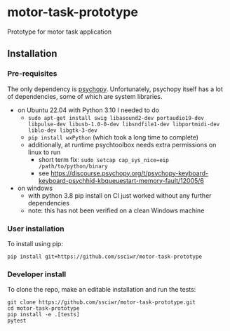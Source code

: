 # motor-task-prototype

Prototype for motor task application

## Installation

### Pre-requisites

The only dependency is [psychopy](https://www.psychopy.org/index.html).
Unfortunately, psychopy itself has a lot of dependencies, some of which are system libraries.

- on Ubuntu 22.04 with Python 3.10 I needed to do
  - `sudo apt-get install swig libasound2-dev portaudio19-dev libpulse-dev libusb-1.0-0-dev libsndfile1-dev libportmidi-dev liblo-dev libgtk-3-dev`
  - `pip install wxPython` (which took a long time to complete)
  - additionally, at runtime psychtoolbox needs extra permissions on linux to run
    - short term fix: `sudo setcap cap_sys_nice=eip /path/to/python/binary`
    - see https://discourse.psychopy.org/t/psychopy-keyboard-keyboard-psychhid-kbqueuestart-memory-fault/12005/6
- on windows
  - with python 3.8 pip install on CI just worked without any further dependencies
  - note: this has not been verified on a clean Windows machine

### User installation

To install using pip:

```
pip install git+https://github.com/ssciwr/motor-task-prototype
```

### Developer install

To clone the repo, make an editable installation and run the tests:

```
git clone https://github.com/ssciwr/motor-task-prototype.git
cd motor-task-prototype
pip install -e .[tests]
pytest
```
